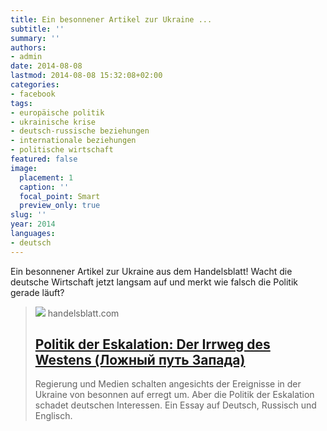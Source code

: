 ```yaml
---
title: Ein besonnener Artikel zur Ukraine ...
subtitle: ''
summary: ''
authors:
- admin
date: 2014-08-08
lastmod: 2014-08-08 15:32:08+02:00
categories:
- facebook
tags:
- europäische politik
- ukrainische krise
- deutsch-russische beziehungen
- internationale beziehungen
- politische wirtschaft
featured: false
image:
  placement: 1
  caption: ''
  focal_point: Smart
  preview_only: true
slug: ''
year: 2014
languages:
- deutsch
---
```


Ein besonnener Artikel zur Ukraine aus dem Handelsblatt! Wacht die deutsche Wirtschaft jetzt langsam auf und merkt wie falsch die Politik gerade läuft?
> [![](https://www.handelsblatt.com/images/obama_08_08_2014_4/10309670/3-format2003.png)](http://www.handelsblatt.com/meinung/kommentare/russland-krise-der-irrweg-des-westens-seite-all/10308844-all.html)
> handelsblatt.com
> ## [Politik der Eskalation: Der Irrweg des Westens (Ложный путь Запада)](http://www.handelsblatt.com/meinung/kommentare/russland-krise-der-irrweg-des-westens-seite-all/10308844-all.html)
>
>Regierung und Medien schalten angesichts der Ereignisse in der Ukraine von besonnen auf erregt um. Aber die Politik der Eskalation schadet deutschen Interessen. Ein Essay auf Deutsch, Russisch und Englisch.